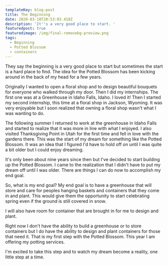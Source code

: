 ```yaml
---
templateKey: blog-post
title: The Beginning
date: 2020-03-18T20:53:03.418Z
description: 'It''s a very good place to start. '
featuredpost: true
featuredimage: /img/final-removebg-preview.png
tags:
  - Beginning
  - Potted Blossom
  - containers
---
```

They say the beginning is a very good place to start but sometimes the start is a hard place to find. The idea for the Potted Blossom has been kicking around in the back of my head for a few years. 

Originally I wanted to open a floral shop and to design beautiful bouquets for everyone who walked through my door. Then I did my internships. The first one was at a Greenhouse in Idaho Falls, Idaho. I loved it! Then I started my second internship, this time at a floral shop in Jackson, Wyoming. It was very enjoyable but I soon realized that owning a floral shop wasn't what I was wanting to do. 

The following summer I returned to work at the greenhouse in Idaho Falls and started to realize that it was more in line with what I enjoyed. I also visited Thanksgiving Point in Utah for the first time and fell in love with the gardens there. This was the start of my dream for something like the Potted Blossom. It was an idea that I figured I'd have to hold off on until I was quite a bit older but I could enjoy dreaming. 

It's only been about nine years since then but I've decided to start building up the Potted Blossom.  I came to the realization that I didn't have to put my dream off until I was older. There are things I can do now to accomplish my end goal. 

So, what is my end goal? My end goal is to have a greenhouse that will store and care for peoples hanging baskets and containers that they come in and plant. This would give them the opportunity to start celebrating spring even if the ground is still covered in snow. 

I will also have room for container that are brought in for me to design and plant. 

Right now I don't have the ability to build a greenhouse  or to store containers but I do have the ability to design and plant containers for those that need it. That is my first step with the Potted Blossom. This year I am offering my potting services.

I'm excited to take this step and to watch my dream become a reality, one little step at a time.
